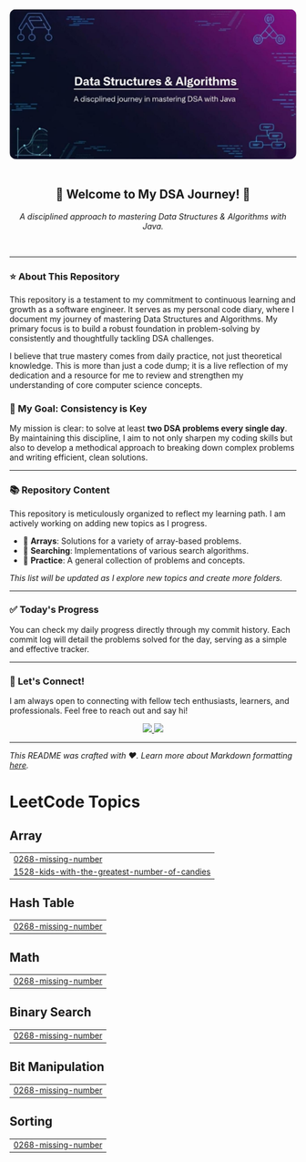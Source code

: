 
<div align="center">
  <img src="https://raw.githubusercontent.com/TANMAY2006-UX/DSA-JAVA/main/images/Final%20DSA.png" alt="Data Structures and Algorithms Banner" width="800" style="border-radius: 12px;"/>
</div>

<div align="center">
  <br>
  <h2>🚀 Welcome to My DSA Journey! 🚀</h2>
  <p><i>A disciplined approach to mastering Data Structures & Algorithms with Java.</i></p>
  <br>
</div>

---

### ⭐ About This Repository

This repository is a testament to my commitment to continuous learning and growth as a software engineer. It serves as my personal code diary, where I document my journey of mastering Data Structures and Algorithms. My primary focus is to build a robust foundation in problem-solving by consistently and thoughtfully tackling DSA challenges.

I believe that true mastery comes from daily practice, not just theoretical knowledge. This is more than just a code dump; it is a live reflection of my dedication and a resource for me to review and strengthen my understanding of core computer science concepts.

### 🎯 My Goal: Consistency is Key

My mission is clear: to solve at least **two DSA problems every single day**. By maintaining this discipline, I aim to not only sharpen my coding skills but also to develop a methodical approach to breaking down complex problems and writing efficient, clean solutions.

---

### 📚 Repository Content

This repository is meticulously organized to reflect my learning path. I am actively working on adding new topics as I progress.

-   📁 **Arrays**: Solutions for a variety of array-based problems.
-   📁 **Searching**: Implementations of various search algorithms.
-   📁 **Practice**: A general collection of problems and concepts.

_This list will be updated as I explore new topics and create more folders._

---

### ✅ Today's Progress

You can check my daily progress directly through my commit history. Each commit log will detail the problems solved for the day, serving as a simple and effective tracker.

---

### 🤝 Let's Connect!

I am always open to connecting with fellow tech enthusiasts, learners, and professionals. Feel free to reach out and say hi!

<div align="center">
  <a href="https://github.com/TANMAY2006-UX">
    <img src="https://img.shields.io/badge/GitHub-100000?style=for-the-badge&logo=github&logoColor=white" />
  </a>
  <a href="https://www.linkedin.com/in/tanmay-tajane-67289a352/">
    <img src="https://img.shields.io/badge/LinkedIn-0077B5?style=for-the-badge&logo=linkedin&logoColor=white" />
  </a>
</div>

---

_This README was crafted with ❤️. Learn more about Markdown formatting [here](https://guides.github.com/features/mastering-markdown/)._

<!---LeetCode Topics Start-->
# LeetCode Topics
## Array
|  |
| ------- |
| [0268-missing-number](https://github.com/TANMAY2006-UX/DSA-JAVA/tree/master/0268-missing-number) |
| [1528-kids-with-the-greatest-number-of-candies](https://github.com/TANMAY2006-UX/DSA-JAVA/tree/master/1528-kids-with-the-greatest-number-of-candies) |
## Hash Table
|  |
| ------- |
| [0268-missing-number](https://github.com/TANMAY2006-UX/DSA-JAVA/tree/master/0268-missing-number) |
## Math
|  |
| ------- |
| [0268-missing-number](https://github.com/TANMAY2006-UX/DSA-JAVA/tree/master/0268-missing-number) |
## Binary Search
|  |
| ------- |
| [0268-missing-number](https://github.com/TANMAY2006-UX/DSA-JAVA/tree/master/0268-missing-number) |
## Bit Manipulation
|  |
| ------- |
| [0268-missing-number](https://github.com/TANMAY2006-UX/DSA-JAVA/tree/master/0268-missing-number) |
## Sorting
|  |
| ------- |
| [0268-missing-number](https://github.com/TANMAY2006-UX/DSA-JAVA/tree/master/0268-missing-number) |
<!---LeetCode Topics End-->